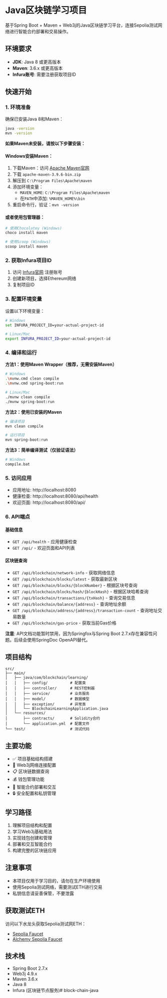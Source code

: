 # Java区块链学习项目

基于Spring Boot + Maven + Web3j的Java区块链学习平台，连接Sepolia测试网络进行智能合约部署和交易操作。

## 环境要求

- **JDK**: Java 8 或更高版本
- **Maven**: 3.6.x 或更高版本
- **Infura账号**: 需要注册获取项目ID

## 快速开始

### 1. 环境准备

确保已安装Java 8和Maven：

```bash
java -version
mvn -version
```

**如果Maven未安装，请按以下步骤安装：**

#### Windows安装Maven：
1. 下载Maven：访问 [Apache Maven官网](https://maven.apache.org/download.cgi)
2. 下载 `apache-maven-3.9.6-bin.zip`
3. 解压到 `C:\Program Files\Apache\maven`
4. 添加环境变量：
   - `MAVEN_HOME`: `C:\Program Files\Apache\maven`
   - 在`PATH`中添加: `%MAVEN_HOME%\bin`
5. 重启命令行，验证：`mvn -version`

#### 或者使用包管理器：
```bash
# 使用Chocolatey (Windows)
choco install maven

# 使用Scoop (Windows)
scoop install maven
```

### 2. 获取Infura项目ID

1. 访问 [Infura官网](https://infura.io/) 注册账号
2. 创建新项目，选择Ethereum网络
3. 复制项目ID

### 3. 配置环境变量

设置以下环境变量：

```bash
# Windows
set INFURA_PROJECT_ID=your-actual-project-id

# Linux/Mac
export INFURA_PROJECT_ID=your-actual-project-id
```

### 4. 编译和运行

**方法1：使用Maven Wrapper（推荐，无需安装Maven）**
```bash
# Windows
.\mvnw.cmd clean compile
.\mvnw.cmd spring-boot:run

# Linux/Mac
./mvnw clean compile
./mvnw spring-boot:run
```

**方法2：使用已安装的Maven**
```bash
# 编译项目
mvn clean compile

# 运行项目
mvn spring-boot:run
```

**方法3：简单编译测试（仅验证语法）**
```bash
# Windows
compile.bat
```

### 5. 访问应用

- 应用地址: http://localhost:8080
- 健康检查: http://localhost:8080/api/health
- 欢迎页面: http://localhost:8080/api/

### 6. API端点

#### 基础信息
- `GET /api/health` - 应用健康检查
- `GET /api/` - 欢迎页面和API列表

#### 区块链查询
- `GET /api/blockchain/network-info` - 获取网络信息
- `GET /api/blockchain/blocks/latest` - 获取最新区块
- `GET /api/blockchain/blocks/{blockNumber}` - 根据区块号查询
- `GET /api/blockchain/blocks/hash/{blockHash}` - 根据区块哈希查询
- `GET /api/blockchain/transactions/{txHash}` - 查询交易信息
- `GET /api/blockchain/balance/{address}` - 查询地址余额
- `GET /api/blockchain/address/{address}/transaction-count` - 查询地址交易数量
- `GET /api/blockchain/gas-price` - 获取当前Gas价格

**注意**: API文档功能暂时禁用，因为Springfox与Spring Boot 2.7.x存在兼容性问题。后续会使用SpringDoc OpenAPI替代。

## 项目结构

```
src/
├── main/
│   ├── java/com/blockchain/learning/
│   │   ├── config/          # 配置类
│   │   ├── controller/      # REST控制器
│   │   ├── service/         # 业务服务
│   │   ├── model/           # 数据模型
│   │   ├── exception/       # 异常类
│   │   └── BlockchainLearningApplication.java
│   └── resources/
│       ├── contracts/       # Solidity合约
│       └── application.yml  # 配置文件
└── test/                    # 测试代码
```

## 主要功能

- ✅ 项目基础结构搭建
- 🔄 Web3j网络连接配置
- 📋 区块链数据查询
- 💰 钱包管理功能
- 📄 智能合约部署和交互
- 🔒 安全配置和私钥管理

## 学习路径

1. 理解项目结构和配置
2. 学习Web3j基础用法
3. 实现钱包创建和管理
4. 部署和交互智能合约
5. 构建完整的区块链应用

## 注意事项

- 本项目仅用于学习目的，请勿在生产环境使用
- 使用Sepolia测试网络，需要测试ETH进行交易
- 私钥信息请妥善保管，不要泄露

## 获取测试ETH

访问以下水龙头获取Sepolia测试网ETH：
- [Sepolia Faucet](https://sepoliafaucet.com/)
- [Alchemy Sepolia Faucet](https://sepoliafaucet.com/)

## 技术栈

- Spring Boot 2.7.x
- Web3j 4.9.x
- Maven 3.6.x
- Java 8
- Infura (区块链节点服务)# block-chain-java
